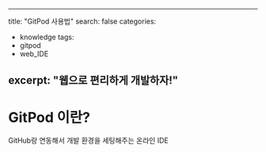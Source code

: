 
---
title:  "GitPod 사용법"
search: false
categories: 
  - knowledge
tags:
  - gitpod
  - web_IDE

excerpt: "웹으로 편리하게 개발하자!"
---

# GitPod 이란?

GitHub랑 연동해서 개발 환경을 세팅해주는 온라인 IDE